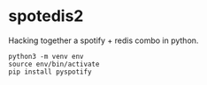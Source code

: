 # spotedis2
Hacking together a spotify + redis combo in python.

```
python3 -m venv env
source env/bin/activate
pip install pyspotify
```
